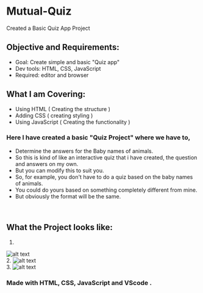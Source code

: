 # Mutual-Quiz
Created a Basic Quiz App Project 

## Objective and Requirements:
 - Goal: Create simple and basic "Quiz app"
 - Dev tools: HTML, CSS, JavaScript
 - Required: editor and browser

##  What I am Covering:
 - Using HTML ( Creating the structure ) 
 - Adding CSS ( creating styling )
 - Using JavaScript ( Creating the functionality )

### Here I have created a basic "Quiz Project" where we have to,
- Determine the answers for the Baby names of animals.
- So this is kind of like an interactive quiz that i have created, the question and answers on my own.
- But you can modify this to suit you.
- So, for example, you don't have to do a quiz based on the baby names of animals.
- You could do yours based on something completely different from mine.
- But obviously the format will be the same.

<br />

## What the Project looks like:
1.
![alt text](https://github.com/ayush-sleeping/Mutual-Quiz/blob/main/Screenshot/Output%201.png)
<br />
2.
![alt text](https://github.com/ayush-sleeping/Mutual-Quiz/blob/main/Screenshot/Output%202.png)
<br />
3.
![alt text](https://github.com/ayush-sleeping/Mutual-Quiz/blob/main/Screenshot/Output%203.png)
<br />


### Made with HTML, CSS, JavaScript and VScode .



